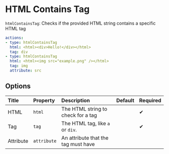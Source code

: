 # HTML Contains Tag

`htmlContainsTag`: Checks if the provided HTML string contains a specific HTML tag



```yaml
actions:
- type: htmlContainsTag
  html: <html><div>Hello!</div></html>
  tag: div
- type: htmlContainsTag
  html: <html><img src="example.png" /></html>
  tag: img
  attribute: src
```

## Options

| Title | Property | Description | Default | Required |
| :---- | :--- | :---------- | :------ | :------- |
| HTML | `html` | The HTML string to check for a tag |  | ✔ |
| Tag | `tag` | The HTML tag, like `a` or `div`. |  | ✔ |
| Attribute | `attribute` | An attribute that the tag must have |  |  |
